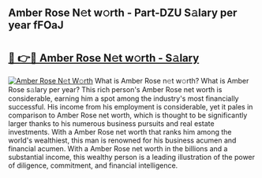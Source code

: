 ## Amber Rose N𝚎t w𝚘rth - Part-DZU S𝚊lary per year fFOaJ

# <h2><a href="http://gc3l55.nevu.top/?p=Amber+Rose">🔗 👉🔴 Amber Rose N𝚎t w𝚘rth - S𝚊lary</a></h2>

[![Amber Rose N𝚎t W𝚘rth](https://i.imgur.com/Oavwk0R.jpeg)](http://gc3l55.nevu.top/?p=Amber+Rose)
What is Amber Rose n𝚎t w𝚘rth? What is Amber Rose s𝚊lary per year?
This rich person's Amber Rose net worth is considerable, earning him a spot among the industry's most financially successful. His income from his employment is considerable, yet it pales in comparison to Amber Rose net worth, which is thought to be significantly larger thanks to his numerous business pursuits and real estate investments. With a Amber Rose net worth that ranks him among the world's wealthiest, this man is renowned for his business acumen and financial acumen. With a Amber Rose net worth in the billions and a substantial income, this wealthy person is a leading illustration of the power of diligence, commitment, and financial intelligence.

